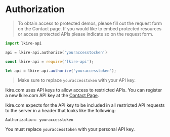 # Authorization

> To obtain access to protected demos, please fill out the request form on the Contact page. If you would like to embed protected resources or access protected APIs please indicate so on the request form.



```python
import lkire-api

api = lkire-api.authorize('youraccesstocken')
```

```javascript
const lkire-api = require('lkire-api');

let api = lkire-api.authorize('youraccesstoken');
```

> Make sure to replace `youraccesstoken` with your API key.

lkire.com uses API keys to allow access to restricted APIs. You can register a new lkire.com API key at the [Contact Page](http://lkire.com/contact).

lkire.com expects for the API key to be included in all restricted API requests to the server in a header that looks like the following:

`Authorization: youraccesstoken`

<aside class="notice">
You must replace <code>youraccesstoken</code> with your personal API key.
</aside>

